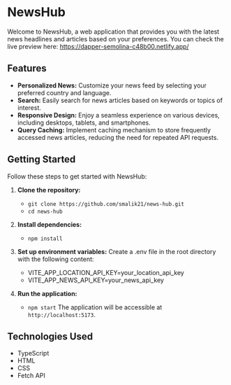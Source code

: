 # NewsHub

Welcome to NewsHub, a web application that provides you with the latest news headlines and articles based on your preferences.
You can check the live preview here: https://dapper-semolina-c48b00.netlify.app/

## Features

- **Personalized News:** Customize your news feed by selecting your preferred country and language.
- **Search:** Easily search for news articles based on keywords or topics of interest.
- **Responsive Design:** Enjoy a seamless experience on various devices, including desktops, tablets, and smartphones.
- **Query Caching:** Implement caching mechanism to store frequently accessed news articles, reducing the need for repeated API requests.

## Getting Started

Follow these steps to get started with NewsHub:

1. **Clone the repository:**
   - `git clone https://github.com/smalik21/news-hub.git`
   - `cd news-hub`
  
2. **Install dependencies:**
   - `npm install`

3. **Set up environment variables:**
Create a .env file in the root directory with the following content:
   - VITE_APP_LOCATION_API_KEY=your_location_api_key
   - VITE_APP_NEWS_API_KEY=your_news_api_key

4. **Run the application:**
   - `npm start`
The application will be accessible at `http://localhost:5173`.

## Technologies Used
- TypeScript
- HTML
- CSS
- Fetch API
